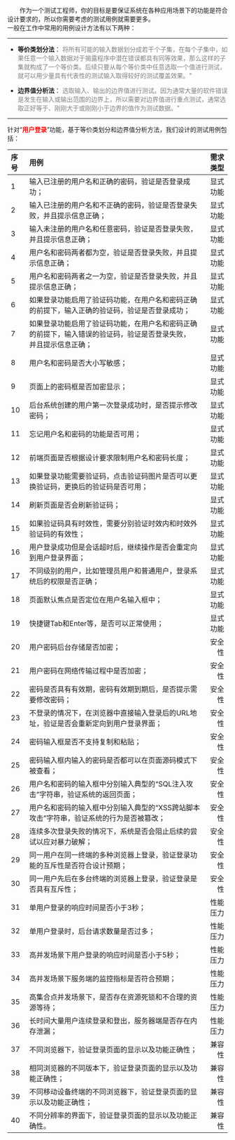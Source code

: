 <font face="微软雅黑">&emsp;&emsp;作为一个测试工程师，你的目标是要保证系统在各种应用场景下的功能是符合设计要求的，所以你需要考虑的测试用例就需要更多。</font>  <br> 
一般在工作中常用的用例设计方法有以下两种：

---

 - **等价类划分法**：
<font color=gray>将所有可能的输入数据划分成若干个子集，在每个子集中，如果任意一个输入数据对于揭露程序中潜在错误都具有同等效果，那么这样的子集就构成了一个等价类。后续只要从每个等价类中任意选取一个值进行测试，就可以用少量具有代表性的测试输入取得较好的测试覆盖效果。"</font>

 - **边界值分析法**：
<font color=gray>选取输入、输出的边界值进行测试。因为通常大量的软件错误是发生在输入或输出范围的边界上，所以需要对边界值进行重点测试，通常选取正好等于、刚刚大于或刚刚小于边界的值作为测试数据。"</font></font>

----------
针对“<font color=red>**用户登录**</font>”功能，基于等价类划分和边界值分析方法，我们设计的测试用例包括：							
							
| 序号 | 用例 | 需求类型 |
| :----| :------ |------: |
|1|输入已注册的用户名和正确的密码，验证是否登录成功；|显式功能|
|2|输入已注册的用户名和不正确的密码，验证是否登录失败，并且提示信息正确；|显式功能|
|3|输入未注册的用户名和任意密码，验证是否登录失败，并且提示信息正确；|显式功能|
|4|用户名和密码两者都为空，验证是否登录失败，并且提示信息正确；|显式功能|
|5|用户名和密码两者之一为空，验证是否登录失败，并且提示信息正确；|显式功能|
|6|如果登录功能启用了验证码功能，在用户名和密码正确的前提下，输入正确的验证码，验证是否登录成功；|显式功能|
|7|如果登录功能启用了验证码功能，在用户名和密码正确的前提下，输入错误的验证码，验证是否登录失败，<br>并且提示信息正确；|显式功能|
|8|用户名和密码是否大小写敏感；|显式功能|
|9|页面上的密码框是否加密显示；|显式功能|
|10|后台系统创建的用户第一次登录成功时，是否提示修改密码；|显式功能|
|11|忘记用户名和密码的功能是否可用；|显式功能|
|12|前端页面是否根据设计要求限制用户名和密码长度；|显式功能|
|13|如果登录功能需要验证码，点击验证码图片是否可以更换验证码，更换后的验证码是否可用；|显式功能|
|14|刷新页面是否会刷新验证码；|显式功能|
|15|如果验证码具有时效性，需要分别验证时效内和时效外验证码的有效性；|显式功能|
|16|用户登录成功但是会话超时后，继续操作是否会重定向到用户登录界面；|显式功能|
|17|不同级别的用户，比如管理员用户和普通用户，登录系统后的权限是否正确；|显式功能|
|18|页面默认焦点是否定位在用户名输入框中；|显式功能|
|19|快捷键Tab和Enter等，是否可以正常使用；|显式功能|
|20|用户密码后台存储是否加密；|安全性|
|21|用户密码在网络传输过程中是否加密；|安全性|
|22|密码是否具有有效期，密码有效期到期后，是否提示需要修改密码；|安全性|
|23|不登录的情况下，在浏览器中直接输入登录后的URL地址，验证是否会重新定向到用户登录界面；|安全性|
|24|密码输入框是否不支持复制和粘贴；|安全性|
|25|密码输入框内输入的密码是否都可以在页面源码模式下被查看；|安全性|
|26|用户名和密码的输入框中分别输入典型的“SQL注入攻击”字符串，验证系统的返回页面；|安全性|
|27|用户名和密码的输入框中分别输入典型的“XSS跨站脚本攻击”字符串，验证系统的行为是否被篡改；|安全性|
|28|连续多次登录失败的情况下，系统是否会阻止后续的尝试以应对暴力破解；|安全性|
|29|同一用户在同一终端的多种浏览器上登录，验证登录功能的互斥性是否符合设计预期；|安全性|
|30|同一用户先后在多台终端的浏览器上登录，验证登录是否具有互斥性；|安全性|
|31|单用户登录的响应时间是否小于3秒；|性能压力|
|32|单用户登录时，后台请求数量是否过多；|性能压力|
|33|高并发场景下用户登录的响应时间是否小于5秒；|性能压力|
|34|高并发场景下服务端的监控指标是否符合预期；|性能压力|
|35|高集合点并发场景下，是否存在资源死锁和不合理的资源等待；|性能压力|
|36|长时间大量用户连续登录和登出，服务器端是否存在内存泄漏；|性能压力|
|37|不同浏览器下，验证登录页面的显示以及功能正确性；|兼容性|
|38|相同浏览器的不同版本下，验证登录页面的显示以及功能正确性；|兼容性|
|39|不同移动设备终端的不同浏览器下，验证登录页面的显示以及功能正确性；|兼容性|
|40|不同分辨率的界面下，验证登录页面的显示以及功能正确性。|兼容性|